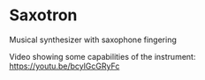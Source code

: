 # Saxotron
Musical synthesizer with saxophone fingering

Video showing some capabilities of the instrument:
https://youtu.be/bcylGcGRyFc


